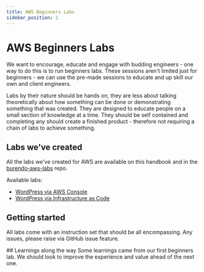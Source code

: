 ```yaml
---
title: AWS Beginners Labs
sidebar_position: 1
---
```


# AWS Beginners Labs
We want to encourage, educate and engage with budding engineers - one way to do this is to run beginners labs.
These sessions aren't limited just for beginners - we can use the pre-made sessions to educate and up skill our own and client engineers.

Labs by their nature should be hands on, they are less about talking theoretically about how something can be done or demonstrating something that was created.
They are designed to educate people on a small section of knowledge at a time. They should be self contained and completing any should create a finished product - therefore not requiring a chain of labs to achieve something.

## Labs we've created
All the labs we've created for AWS are available on this handbook and in the [burendo-aws-labs](https://github.com/BurendoUK/burendo-aws-labs) repo.

Available labs:
- [WordPress via AWS Console](https://github.com/BurendoUK/burendo-aws-labs/tree/main/Labs/wordpress-via-console)
- [WordPress via Infrastructure as Code](https://github.com/BurendoUK/burendo-aws-labs/tree/main/Labs/wordpress-via-iac/)

## Getting started
All labs come with an instruction set that should be all encompassing. Any issues, please raise via GitHub issue feature.

## Learnings along the way
Some learnings came from our first beginners lab. We should look to improve the experience and value ahead of the next one.
